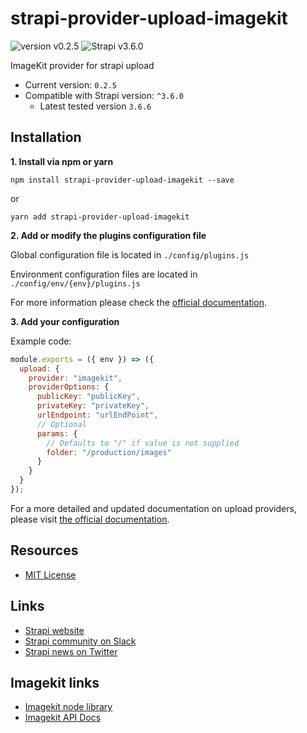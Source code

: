 # strapi-provider-upload-imagekit
![version v0.2.5](https://img.shields.io/badge/Version-0.2.5-956fff "version v0.2.5")
![Strapi v3.6.0](https://img.shields.io/badge/Strapi_version-3.6.0-956fff "Strapi v3.6.0")

ImageKit provider for strapi upload

- Current version: `0.2.5`
- Compatible with Strapi version: `^3.6.0`
  - Latest tested version `3.6.6`

## Installation

**1. Install via npm or yarn**

```
npm install strapi-provider-upload-imagekit --save
```

or

```
yarn add strapi-provider-upload-imagekit
```

**2. Add or modify the plugins configuration file**

Global configuration file is located in `./config/plugins.js`

Environment configuration files are located in `./config/env/{env}/plugins.js`

For more information please check the [official documentation](https://docs-v3.strapi.io/developer-docs/latest/development/plugins/upload.html#using-a-provider).

**3. Add your configuration**

Example code:

```js
module.exports = ({ env }) => ({
  upload: {
    provider: "imagekit",
    providerOptions: {
      publicKey: "publicKey",
      privateKey: "privateKey",
      urlEndpoint: "urlEndPoint",
      // Optional
      params: {
        // Defaults to "/" if value is not supplied
        folder: "/production/images"
      }
    }
  }
});
```

For a more detailed and updated documentation on upload providers, please visit [the official documentation](https://strapi.io/documentation/v3.x/plugins/upload.html#using-a-provider).

## Resources

- [MIT License](LICENSE.md)

## Links
- [Strapi website](http://strapi.io/)
- [Strapi community on Slack](http://slack.strapi.io)
- [Strapi news on Twitter](https://twitter.com/strapijs)

## Imagekit links
- [Imagekit node library](https://www.npmjs.com/package/imagekit)
- [Imagekit API Docs](https://docs.imagekit.io/api-reference/api-introduction)
